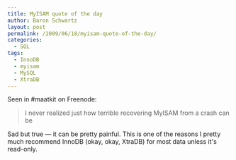 ```yaml
---
title: MyISAM quote of the day
author: Baron Schwartz
layout: post
permalink: /2009/06/18/myisam-quote-of-the-day/
categories:
  - SQL
tags:
  - InnoDB
  - myisam
  - MySQL
  - XtraDB
---
```

Seen in #maatkit on Freenode:

> I never realized just how terrible recovering MyISAM from a crash can be

Sad but true &#8212; it can be pretty painful. This is one of the reasons I pretty much recommend InnoDB (okay, okay, XtraDB) for most data unless it's read-only.
